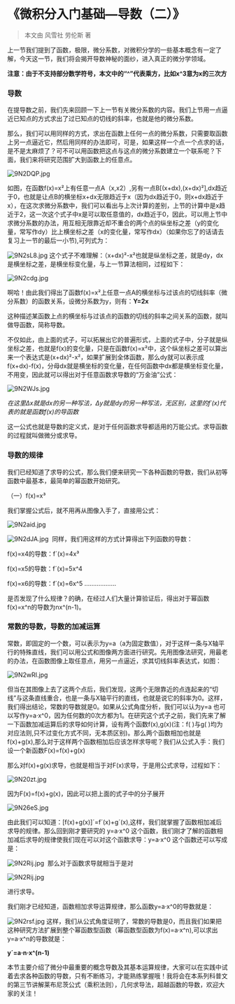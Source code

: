 # 《微积分入门基础—导数（二）》

>本文由 风雪社 劳伦斯 著

上一节我们提到了函数，极限，微分系数，对微积分学的一些基本概念有一定了解，今天这一节，我们将会揭开导数神秘的面纱，进入真正的微分学领域。

**注意：由于不支持部分数学符号，本文中的“^”代表乘方，比如x^3意为x的三次方**

### 导数

在提导数之前，我们先来回顾一下上一节有关微分系数的内容。我们上节用一点逼近已知点的方式求出了过已知点的切线的斜率，也就是他的微分系数。

那么，我们可以用同样的方式，求出在函数上任何一点的微分系数，只需要取函数上另一点逼近它，然后用同样的办法即可，可是，如果这样一个点一个点求的话，是不是太麻烦了？可不可以用函数把这点与这点的微分系数建立一个联系呢？下面，我们来将研究范围扩大到函数上的任意点。

![9N2DQP.jpg](https://s1.ax1x.com/2018/02/21/9N2DQP.jpg)

如图，在函数f(x)=x²上有任意一点A（x,x2）,另有一点B[(x+dx),(x+dx)²],dx趋近于0，也就是让点B的横坐标x+dx无限趋近于x（因为dx趋近于0，则x+dx趋近于x），在这次求微分系数中，我们可以看出与上次计算的差别，上节的计算中是x趋近于2，这一次这个式子中x是可以取任意值的，dx趋近于0，因此，可以用上节中求微分系数的办法，用互相无限靠近却不重合的两个点的纵坐标之差（y的变化量，常写作dy）比上横坐标之差（x的变化量，常写作dx）（如果你忘了的话请去复习上一节的最后一小节),可列式为：

![9N2sL8.jpg](https://s1.ax1x.com/2018/02/21/9N2sL8.jpg)
​
这个式子不难理解：（x+dx)²-x²也就是纵坐标之差，就是dy，dx是横坐标之差，是横坐标变化量，与上一节算法相同，过程如下：

![9N2cdg.jpg](https://s1.ax1x.com/2018/02/21/9N2cdg.jpg)
​

啊哈！由此我们得出了函数f(x)=x²上任意一点A的横坐标与过该点的切线斜率（微分系数）的函数关系，设微分系数为y，则有：**Y=2x**

这种描述某函数上点的横坐标与过该点的函数的切线的斜率之间关系的函数，就叫做导函数，简称导数。

不仅如此，由上面的式子，可以拓展出它的普遍形式，上面的式子中，分子就是纵坐标之差，也就是f(x)的变化量，只是在函数f(x)=x²中，这个纵坐标之差可以算出来一个表达式是(x+dx)²-x²，如果扩展到全体函数，那么dy就可以表示成f(x+dx)-f(x)，分母dx就是横坐标的变化量，在任何函数中dx都是横坐标变化量，不用变，因此就可以得出对于任意函数求导数的“万金油”公式：

![9N2WJs.jpg](https://s1.ax1x.com/2018/02/21/9N2WJs.jpg)

*在这里Δx就是dx的另一种写法，Δy就是dy的另一种写法，无区别，这里的f´(x)代表的就是函数f(x)的导函数*

这一公式也就是导数的定义式，是对于任何函数求导都适用的万能公式。求导函数的过程就叫做微分或求导。

### 导数的规律

我们已经知道了求导的公式，那么我们便来研究一下各种函数的导数，我们从初等函数中最基本，最简单的幂函数开始研究。

（一）f(x)=x³

我们掌握公式后，就不用再从图像入手了，直接用公式：

![9N2aid.jpg](https://s1.ax1x.com/2018/02/21/9N2aid.jpg)

![9N2dJA.jpg](https://s1.ax1x.com/2018/02/21/9N2dJA.jpg)
​
同样，我们用这样的方式计算得出下列函数的导数：

f(x)=x4的导数：f´(x)=4x³

f(x)=x5的导数：f´(x)=5x^4

f(x)=x6的导数：f´(x)=6x^5
………………

是否发现了什么规律？的确，在经过人们大量计算验证后，得出对于幂函数f(x)=x^n的导数为nx^(n-1)。

### 常数的导数，导数的加减运算

常数，即固定的一个数，可以表示为y=a（a为固定数值），对于这样一条与X轴平行的特殊直线，我们可以用公式和图像两方面进行研究。先用图像法研究，用最老的办法，在函数图像上取任意点，用另一点逼近，求其切线斜率表达式，如图：

![9N2wRI.jpg](https://s1.ax1x.com/2018/02/21/9N2wRI.jpg)​

但当在其图像上去了这两个点后，我们发现，这两个无限靠近的点连起来的“切线”与这条直线重合，也是一条与X轴平行的直线，也就是说它的斜率为0。这样，我们得出结论，常数的导数就是0。如果从公式角度分析，我们可以认为y=a 也可以写作y=a·x^0，因为任何数的0次方都为1。在研究这个式子之前，我们先来了解一下函数加减运算后的求导如何计算，设有两个函数f(x),g(x)(注：f( )与g( )均为对应法则,只不过变化方式不同，无本质区别)。那么两个函数相加也就是f(x)+g(x),那么对于这样两个函数相加后应该怎样求导呢？我们从公式入手：我们设一个新函数F(x)=f(x)+g(x)

那么对f(x)+g(x)求导，也就是相当于对F(x)求导，于是用公式求导，过程如下：

![9N20zt.jpg](https://s1.ax1x.com/2018/02/21/9N20zt.jpg)

因为F(x)=f(x)+g(x)，因此可以把上面的式子中的分子展开


![9N26eS.jpg](https://s1.ax1x.com/2018/02/21/9N26eS.jpg)

由此我们可以知道：[f(x)+g(x)]´=f´(x)+g´(x),这样，我们就掌握了函数相加减后求导的规律。那么回到刚才要研究的 y=a·x^0 这个函数，我们刚才了解的函数相加减后求导的规律使我们现在可以对这个函数求导：y=a·x^0 这个函数还可以写成是：

![9N2Rij.jpg](https://s1.ax1x.com/2018/02/21/9N2Rij.jpg)
​
那么对于函数求导就相当于是对

![9N2Rij.jpg](https://s1.ax1x.com/2018/02/21/9N2Rij.jpg)​

进行求导。

我们刚才已经知道，函数相加求导运算规律，那么函数y=a·x^0的导数就是：

![9N2rsf.jpg](https://s1.ax1x.com/2018/02/21/9N2rsf.jpg)
​
这样，我们从公式角度证明了，常数的导数是0，而且我们如果把这种研究方法扩展到整个幂函数型函数（幂函数型函数为f(x)=a·x^n),可以求出y=a·x^n的导数就是：

**y´=a·n·x^(n-1)**

本节主要介绍了微分中最重要的概念导数及其基本运算规律，大家可以在实践中试着去求各种函数的导数，只有不断练习，才能熟练掌握哦！我将会在本系列科普文的第三节讲解莱布尼茨公式（乘积法则），几何求导法，超越函数的导数，欢迎大家的关注！
